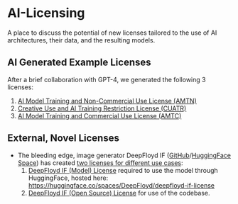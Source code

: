 # AI-Licensing
A place to discuss the potential of new licenses tailored to the use of AI architectures, their data, and the resulting models.

## AI Generated Example Licenses
After a brief collaboration with GPT-4, we generated the following 3 licenses:
1. [AI Model Training and Non-Commercial Use License (AMTN)](licenses/AMTN.md)
2. [Creative Use and AI Training Restriction License (CUATR)](licenses/CUATR.md)
3. [AI Model Training and Commercial Use License (AMTC)](licenses/AMTC.md)

## External, Novel Licenses
* The bleeding edge, image generator DeepFloyd IF ([GitHub](https://github.com/deep-floyd/IF)/[HuggingFace Space](https://huggingface.co/spaces/DeepFloyd/IF)) has created [two licenses for different use cases](https://github.com/deep-floyd/IF#license): 
  1. [DeepFloyd IF (Model) License](https://github.com/deep-floyd/IF/blob/develop/LICENSE-MODEL) required to use the model through HuggingFace, hosted here: https://huggingface.co/spaces/DeepFloyd/deepfloyd-if-license
  2. [DeepFloyd IF (Open Source) License](https://github.com/deep-floyd/IF/blob/develop/LICENSE-MODEL) for use of the codebase.

